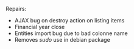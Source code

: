 Repairs:

  - AJAX bug on destroy action on listing items
  - Financial year close
  - Entities import bug due to bad colonne name
  - Removes *sudo* use in debian package

